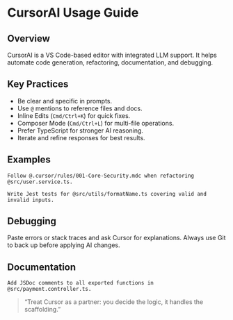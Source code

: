 # CursorAI Usage Guide

## Overview
CursorAI is a VS Code-based editor with integrated LLM support. It helps automate code generation, refactoring, documentation, and debugging.

## Key Practices
- Be clear and specific in prompts.
- Use `@` mentions to reference files and docs.
- Inline Edits (`Cmd/Ctrl+K`) for quick fixes.
- Composer Mode (`Cmd/Ctrl+L`) for multi-file operations.
- Prefer TypeScript for stronger AI reasoning.
- Iterate and refine responses for best results.

## Examples
```
Follow @.cursor/rules/001-Core-Security.mdc when refactoring @src/user.service.ts.
```
```
Write Jest tests for @src/utils/formatName.ts covering valid and invalid inputs.
```

## Debugging
Paste errors or stack traces and ask Cursor for explanations. Always use Git to back up before applying AI changes.

## Documentation
```
Add JSDoc comments to all exported functions in @src/payment.controller.ts.
```

> “Treat Cursor as a partner: you decide the logic, it handles the scaffolding.”
